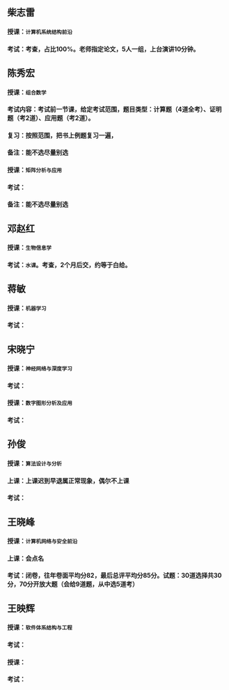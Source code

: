 ## 柴志雷
  #### 授课：` 计算机系统结构前沿 `
  #### 考试：考查，占比100%。老师指定论文，5人一组，上台演讲10分钟。


## 陈秀宏
  #### 授课：` 组合数学 `
  #### 考试内容：考试前一节课，给定考试范围，题目类型：计算题（4道全考）、证明题（考2道）、应用题（考2道）。
  #### 复习：按照范围，把书上例题复习一遍，
  #### 备注：能不选尽量别选

  #### 授课：` 矩阵分析与应用 `
  #### 考试：
  #### 备注：能不选尽量别选

## 邓赵红
  #### 授课：` 生物信息学 `
  #### 考试：` 水课 `。考查，2个月后交，约等于白给。

## 蒋敏
  #### 授课：` 机器学习 `
  #### 考试：


## 宋晓宁
  #### 授课：` 神经网络与深度学习 `
  #### 考试：
  #### 授课：` 数字图形分析及应用 `
  #### 考试：


## 孙俊
  #### 授课：` 算法设计与分析 `
  #### 上课：上课迟到早退属正常现象，偶尔不上课
  #### 考试：


## 王晓峰
  #### 授课：` 计算机网络与安全前沿 `
  #### 上课：会点名
  #### 考试：闭卷，往年卷面平均分82，最后总评平均分85分。试题：30道选择共30分，70分开放大题（会给9道题，从中选5道考）


## 王映辉
  #### 授课：` 软件体系结构与工程 ` 
  #### 考试：

  #### 授课：
  #### 考试：
